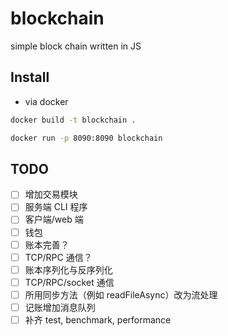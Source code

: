 # blockchain
simple block chain written in JS

## Install

* via docker

```bash
docker build -t blockchain .

docker run -p 8090:8090 blockchain
```

## TODO

- [ ] 增加交易模块
- [ ] 服务端 CLI 程序
- [ ] 客户端/web 端
- [ ] 钱包
- [ ] 账本完善？
- [ ] TCP/RPC 通信？
- [ ] 账本序列化与反序列化
- [ ] TCP/RPC/socket 通信
- [ ] 所用同步方法（例如 readFileAsync）改为流处理
- [ ] 记账增加消息队列
- [ ] 补齐 test, benchmark, performance
